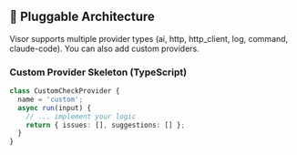 ## 🔧 Pluggable Architecture

Visor supports multiple provider types (ai, http, http_client, log, command, claude-code). You can also add custom providers.

### Custom Provider Skeleton (TypeScript)

```ts
class CustomCheckProvider {
  name = 'custom';
  async run(input) {
    // ... implement your logic
    return { issues: [], suggestions: [] };
  }
}
```

